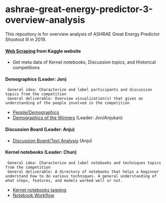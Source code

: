 # ashrae-great-energy-predictor-3-overview-analysis
This repository is for overview analysis of ASHRAE Great Energy Predictor Shootout III in 2019.

#### [Web Scraping](WebScraping) from Kaggle website
   * Get meta data of Kernel notebooks, Discussion topics, and Historical competitions   

#### Demographics (Leader: Jon)
     General idea: Characterize and label participants and discussion topics from the competition
     General deliverable: Overview visualization(s) that gives an understanding of the people involved in the competition 
   * [People/Demographics](Demographics)
   * [Demographics of the Winners](Demographics) (Leader: Jon/Anjukan)
   
#### Discussion Board (Leader: Anju)
   * [Discussion Board/Text Analysis](DiscussionBoard/DiscussionAnalysis.ipynb) (Anju)

#### Kernel notebooks (Leader: Chun)
     General idea: Characterize and label notebooks and techniques topics from the competition
     General deliverable: A directory of notebooks that helps a beginner understand how to do various techniques. A general understanding of what steps, features, and models worked well or not.
   * [Kernel notebooks tagging](KernelNotebook/ASHRAE-Kaggle_notebooks_meta(Tagged).xlsx) 
   * [Notebook Workflow](KernelNotebook/sheetForNotebookWorkflow.xlsx)

